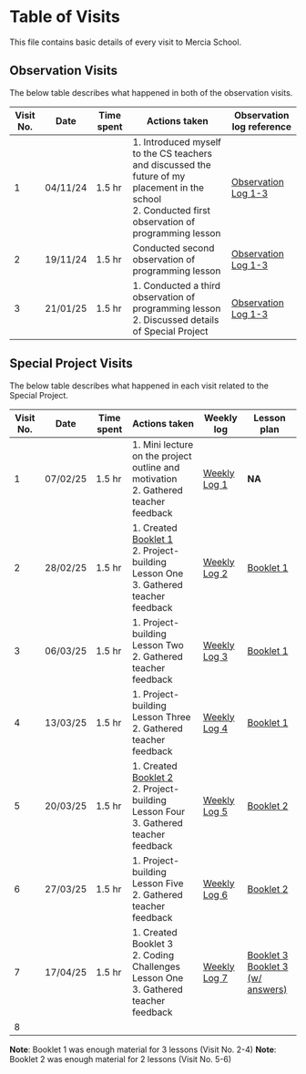 # Table of Visits
This file contains basic details of every visit to Mercia School.
## Observation Visits
The below table describes what happened in both of the observation visits.

| Visit No. | Date     | Time spent | Actions taken                                                                                                                                          | Observation log reference                       |
| --------- | -------- | ---------- | ------------------------------------------------------------------------------------------------------------------------------------------------------ | ----------------------------------------------- |
| 1         | 04/11/24 | 1.5 hr     | 1. Introduced myself to the CS teachers and discussed the future of my placement in the school<br>2. Conducted first observation of programming lesson | [Observation Log 1-3](observation_log_1_2_3.md) |
| 2         | 19/11/24 | 1.5 hr     | Conducted second observation of programming lesson                                                                                                     | [Observation Log 1-3](observation_log_1_2_3.md) |
| 3         | 21/01/25 | 1.5 hr     | 1. Conducted a third observation of programming lesson<br>2. Discussed details of Special Project                                                      | [Observation Log 1-3](observation_log_1_2_3.md) |

## Special Project Visits
The below table describes what happened in each visit related to the Special Project.

| Visit No. | Date     | Time spent | Actions taken                                                                                                              | Weekly log                           | Lesson plan                                                                                           |
| --------- | -------- | ---------- | -------------------------------------------------------------------------------------------------------------------------- | ------------------------------------ | ----------------------------------------------------------------------------------------------------- |
| 1         | 07/02/25 | 1.5 hr     | 1. Mini lecture on the project outline and motivation<br>2. Gathered teacher feedback                                      | [Weekly Log 1](weekly_logs/log_1.md) | **NA**                                                                                                |
| 2         | 28/02/25 | 1.5 hr     | 1. Created [Booklet 1](lesson_plans/booklet_1_actual.md)<br>2. Project-building Lesson One<br>3. Gathered teacher feedback | [Weekly Log 2](weekly_logs/log_2.md) | [Booklet 1](lesson_plans/booklet_1_actual.md)                                                         |
| 3         | 06/03/25 | 1.5 hr     | 1. Project-building Lesson Two<br>2. Gathered teacher feedback                                                             | [Weekly Log 3](weekly_logs/log_3.md) | [Booklet 1](lesson_plans/booklet_1_actual.md)                                                         |
| 4         | 13/03/25 | 1.5 hr     | 1. Project-building Lesson Three<br>2. Gathered teacher feedback                                                           | [Weekly Log 4](weekly_logs/log_4.md) | [Booklet 1](lesson_plans/booklet_1_actual.md)                                                         |
| 5         | 20/03/25 | 1.5 hr     | 1. Created [Booklet 2](lesson_plans/booklet_2.md)<br>2. Project-building Lesson Four<br>3. Gathered teacher feedback       | [Weekly Log 5](weekly_logs/log_5.md) | [Booklet 2](lesson_plans/booklet_2.md)                                                                |
| 6         | 27/03/25 | 1.5 hr     | 1. Project-building Lesson Five<br>2. Gathered teacher feedback                                                            | [Weekly Log 6](weekly_logs/log_6.md) | [Booklet 2](lesson_plans/booklet_2.md)                                                                |
| 7         | 17/04/25 | 1.5 hr     | 1. Created Booklet 3<br>2. Coding Challenges Lesson One<br>3. Gathered teacher feedback                                    | [Weekly Log 7](weekly_logs/log_7.md) | [Booklet 3](lesson_plans/booklet_3.md)<br>[Booklet 3 (w/ answers)](lesson_plans/booklet_3_answers.md) |
| 8         |          |            |                                                                                                                            |                                      |                                                                                                       |

**Note**: Booklet 1 was enough material for 3 lessons (Visit No. 2-4)
**Note**: Booklet 2 was enough material for 2 lessons (Visit No. 5-6)

